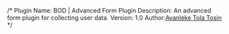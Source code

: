 /*
Plugin Name: BOD | Advanced Form Plugin
Description: An advanced form plugin for collecting user data.
Version: 1.0
Author:<a href="bodtech.org.ng">Ayanleke Tola Tosin</a>
*/
